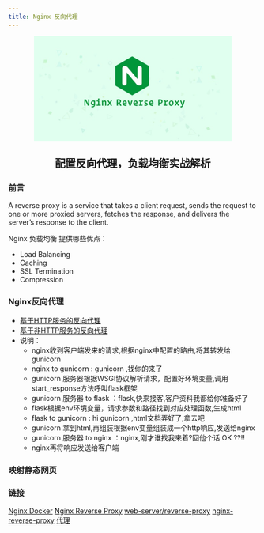 ```yaml
---
title: Nginx 反向代理
---
```


<p align="center">
<img width="400" align="center" src="Assets/20190529160128.jpg"/>
<h2 align="center">配置反向代理，负载均衡实战解析</h2>
</p>

### 前言
  
  A reverse proxy is a service that takes a client request, sends the request to one or more proxied servers, fetches the response, and delivers the server’s response to the client.

Nginx 负载均衡 提供哪些优点：

- Load Balancing
- Caching
- SSL Termination
- Compression

### Nginx反向代理

- [基于HTTP服务的反向代理](05.Nginx_Http.md)
- [基于非HTTP服务的反向代理](06.Nginx_Https.md)
- 说明：
  - nginx收到客户端发来的请求,根据nginx中配置的路由,将其转发给 gunicorn
  - nginx to gunicorn : gunicorn ,找你的来了
  - gunicorn 服务器根据WSGI协议解析请求，配置好环境变量,调用start_response方法呼叫flask框架
  - gunicorn 服务器 to flask ：flask,快来接客,客户资料我都给你准备好了
  - flask根据env环境变量，请求参数和路径找到对应处理函数,生成html
  - flask to gunicorn : hi gunicorn ,html文档弄好了,拿去吧
  - gunicorn 拿到html,再组装根据env变量组装成一个http响应,发送给nginx
  - gunicorn 服务器 to nginx ：nginx,刚才谁找我来着?回他个话 OK ??!!
  - nginx再将响应发送给客户端

### 映射静态网页

### 链接

[Nginx Docker](http://www.ruanyifeng.com/blog/2018/02/nginx-docker.html )
[Nginx Reverse Proxy](https://linuxize.com/post/nginx-reverse-proxy/)
[web-server/reverse-proxy](https://docs.nginx.com/nginx/admin-guide/web-server/reverse-proxy/)
[nginx-reverse-proxy](https://linuxize.com/post/nginx-reverse-proxy/)
[代理](https://www.cnblogs.com/chenhaoyu/p/10815122.html)
